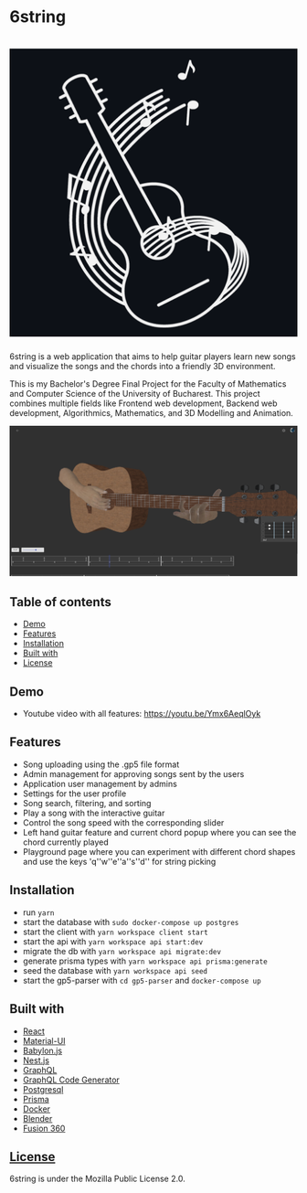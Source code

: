 # 6string

# ![6string logo](https://github.com/mihainsto/6string/blob/main/client/public/IconWhite_Background.png?raw=true)

6string is a web application that aims to help guitar players learn new songs and visualize the songs and the chords into a friendly 3D environment.  

This is my Bachelor's Degree Final Project for the Faculty of Mathematics and Computer Science of the University of Bucharest.
This project combines multiple fields like Frontend web development, Backend web development, Algorithmics, Mathematics, and 3D Modelling and Animation.


<img alt="song play page image" src = "https://raw.githubusercontent.com/mihainsto/6string/main/songPlayPage.png?token=AKRZOGD5V5CCHYSHRFV3B3TAXSCOA" />

## Table of contents

- [Demo](#demo)
- [Features](#features)
- [Installation](#installation)
- [Built with](#built-with)
- [License](#license)


## Demo
- Youtube video with all features: https://youtu.be/Ymx6AeqlOyk
## Features
- Song uploading using the .gp5 file format
- Admin management for approving songs sent by the users
- Application user management by admins
- Settings for the user profile
- Song search, filtering, and sorting
- Play a song with the interactive guitar
- Control the song speed with the corresponding slider
- Left hand guitar feature and current chord popup where you can see the chord currently played
- Playground page where you can experiment with different  chord shapes and use the keys 'q''w''e''a''s''d'' for string picking

## Installation
- run `yarn`
- start the database with `sudo docker-compose up postgres`
- start the client with `yarn workspace client start`
- start the api with `yarn workspace api start:dev`
- migrate the db with `yarn workspace api migrate:dev`
- generate prisma types with `yarn workspace api prisma:generate`
- seed the database with `yarn workspace api seed`
- start the gp5-parser with `cd gp5-parser` and `docker-compose up`

## Built with
- [React](https://github.com/facebook/react)
- [Material-UI](https://github.com/mui-org/material-ui)
- [Babylon.js](https://github.com/BabylonJS)
- [Nest.js](https://github.com/nestjs/nest)
- [GraphQL](https://github.com/graphql)
- [GraphQL Code Generator](https://www.graphql-code-generator.com/)
- [Postgresql](https://www.postgresql.org/)
- [Prisma](https://github.com/prisma/prisma)
- [Docker](https://github.com/docker)
- [Blender](https://github.com/blender)
- [Fusion 360](https://www.autodesk.com/products/fusion-360/overview)

## [License](https://github.com/mihainsto/6string/blob/main/LICENSE)
6string is under the Mozilla Public License 2.0.
